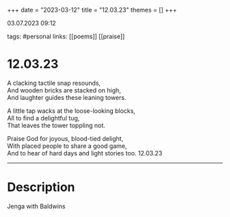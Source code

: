 +++
date = "2023-03-12"
title = "12.03.23"
themes = []
+++

03.07.2023 09:12

tags: #personal
links: [[poems]] [[praise]]

# 12.03.23
A clacking tactile snap resounds,  
And wooden bricks are stacked on high,  
And laughter guides these leaning towers.  
  
A little tap wacks at the loose-looking blocks,  
All to find a delightful tug,  
That leaves the tower toppling not.  
  
Praise God for joyous, blood-tied delight,  
With placed people to share a good game,  
And to hear of hard days and light stories too.
12.03.23

---
# Description
Jenga with Baldwins